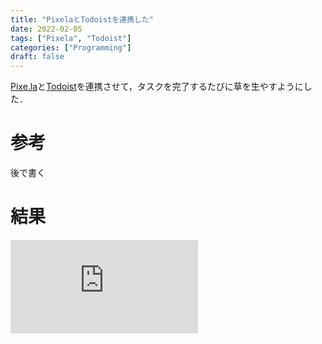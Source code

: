 ```yaml
---
title: "PixelaとTodoistを連携した"
date: 2022-02-05
tags: ["Pixela", "Todoist"]
categories: ["Programming"]
draft: false
---
```


[Pixe.la](https://pixe.la/ja)と[Todoist](https://todoist.com/ja)を連携させて，タスクを完了するたびに草を生やすようにした．

<!--more-->

# 参考

後で書く

# 結果

<iframe src="https://pixe.la/v1/users/kakeami/graphs/todoist.html?mode=simple" frameborder="0"></iframe>
